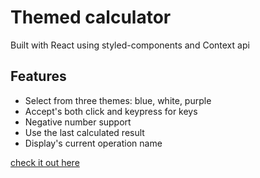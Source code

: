 # Themed calculator

Built with React using styled-components and Context api
## Features
- Select from three themes: blue, white, purple
- Accept's both click and keypress for keys
- Negative number support
- Use the last calculated result
- Display's current operation name

[check it out here](https://themed-calculator.vercel.app/)
